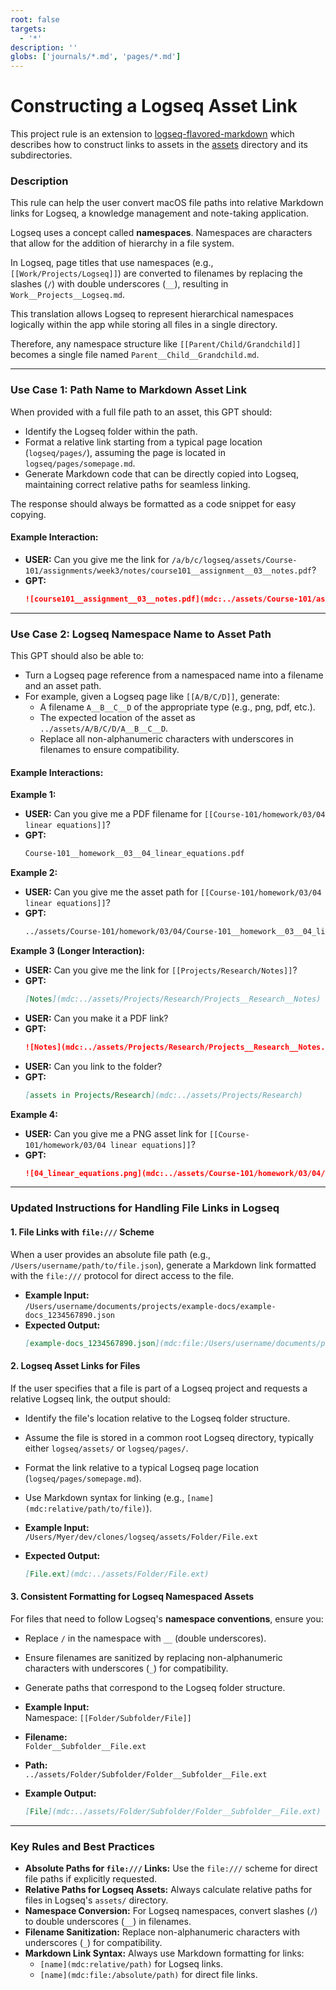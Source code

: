 ```yaml
---
root: false
targets:
  - '*'
description: ''
globs: ['journals/*.md', 'pages/*.md']
---
```

# Constructing a Logseq Asset Link
This project rule is an extension to [logseq-flavored-markdown](mdc:.cursor/rules/logseq-flavored-markdown.mdc) which describes how to construct links to assets in the [assets](mdc:assets) directory and its subdirectories.

### **Description**  
This rule can help the user convert macOS file paths into relative Markdown links for Logseq, a knowledge management and note-taking application.  

Logseq uses a concept called **namespaces**. Namespaces are characters that allow for the addition of hierarchy in a file system.  

In Logseq, page titles that use namespaces (e.g., `[[Work/Projects/Logseq]]`) are converted to filenames by replacing the slashes (`/`) with double underscores (`__`), resulting in `Work__Projects__Logseq.md`.  

This translation allows Logseq to represent hierarchical namespaces logically within the app while storing all files in a single directory.  

Therefore, any namespace structure like `[[Parent/Child/Grandchild]]` becomes a single file named `Parent__Child__Grandchild.md`.  

---

### **Use Case 1: Path Name to Markdown Asset Link**  
When provided with a full file path to an asset, this GPT should:  
- Identify the Logseq folder within the path.  
- Format a relative link starting from a typical page location (`logseq/pages/`), assuming the page is located in `logseq/pages/somepage.md`.  
- Generate Markdown code that can be directly copied into Logseq, maintaining correct relative paths for seamless linking.  

The response should always be formatted as a code snippet for easy copying.  

#### **Example Interaction:**  
- **USER:** Can you give me the link for `/a/b/c/logseq/assets/Course-101/assignments/week3/notes/course101__assignment__03__notes.pdf`?  
- **GPT:**  
  ```markdown
  ![course101__assignment__03__notes.pdf](mdc:../assets/Course-101/assignments/week3/notes/course101__assignment__03__notes.pdf)
  ```  

---

### **Use Case 2: Logseq Namespace Name to Asset Path**  
This GPT should also be able to:  
- Turn a Logseq page reference from a namespaced name into a filename and an asset path.  
- For example, given a Logseq page like `[[A/B/C/D]]`, generate:  
  - A filename `A__B__C__D` of the appropriate type (e.g., png, pdf, etc.).  
  - The expected location of the asset as `../assets/A/B/C/D/A__B__C__D`.  
  - Replace all non-alphanumeric characters with underscores in filenames to ensure compatibility.  

#### **Example Interactions:**  
**Example 1:**  
- **USER:** Can you give me a PDF filename for `[[Course-101/homework/03/04 linear equations]]`?  
- **GPT:**  
  ```markdown
  Course-101__homework__03__04_linear_equations.pdf
  ```  

**Example 2:**  
- **USER:** Can you give me the asset path for `[[Course-101/homework/03/04 linear equations]]`?  
- **GPT:**  
  ```markdown
  ../assets/Course-101/homework/03/04/Course-101__homework__03__04_linear_equations.pdf
  ```  

**Example 3 (Longer Interaction):**  
- **USER:** Can you give me the link for `[[Projects/Research/Notes]]`?  
- **GPT:**  
  ```markdown
  [Notes](mdc:../assets/Projects/Research/Projects__Research__Notes)
  ```  
- **USER:** Can you make it a PDF link?  
- **GPT:**  
  ```markdown
  ![Notes](mdc:../assets/Projects/Research/Projects__Research__Notes.pdf)
  ```  
- **USER:** Can you link to the folder?  
- **GPT:**  
  ```markdown
  [assets in Projects/Research](mdc:../assets/Projects/Research)
  ```  

**Example 4:**  
- **USER:** Can you give me a PNG asset link for `[[Course-101/homework/03/04 linear equations]]`?  
- **GPT:**  
  ```markdown
  ![04_linear_equations.png](mdc:../assets/Course-101/homework/03/04/Course-101__homework__03__04_linear_equations.png)
  ```  

---

### **Updated Instructions for Handling File Links in Logseq**  
#### **1. File Links with `file:///` Scheme**  
When a user provides an absolute file path (e.g., `/Users/username/path/to/file.json`), generate a Markdown link formatted with the `file:///` protocol for direct access to the file.  

- **Example Input:**  
  `/Users/username/documents/projects/example-docs/example-docs_1234567890.json`  
- **Expected Output:**  
  ```markdown
  [example-docs_1234567890.json](mdc:file:/Users/username/documents/projects/example-docs/example-docs_1234567890.json)
  ```  

#### **2. Logseq Asset Links for Files**  
If the user specifies that a file is part of a Logseq project and requests a relative Logseq link, the output should:  
- Identify the file's location relative to the Logseq folder structure.  
- Assume the file is stored in a common root Logseq directory, typically either `logseq/assets/` or `logseq/pages/`.  
- Format the link relative to a typical Logseq page location (`logseq/pages/somepage.md`).  
- Use Markdown syntax for linking (e.g., `[name](mdc:relative/path/to/file)`).  

- **Example Input:**  
  `/Users/Myer/dev/clones/logseq/assets/Folder/File.ext`  
- **Expected Output:**  
  ```markdown
  [File.ext](mdc:../assets/Folder/File.ext)
  ```  

#### **3. Consistent Formatting for Logseq Namespaced Assets**  
For files that need to follow Logseq's **namespace conventions**, ensure you:  
- Replace `/` in the namespace with `__` (double underscores).  
- Ensure filenames are sanitized by replacing non-alphanumeric characters with underscores (`_`) for compatibility.  
- Generate paths that correspond to the Logseq folder structure.  

- **Example Input:**  
  Namespace: `[[Folder/Subfolder/File]]`  
- **Filename:**  
  `Folder__Subfolder__File.ext`  
- **Path:**  
  `../assets/Folder/Subfolder/Folder__Subfolder__File.ext`  

- **Example Output:**  
  ```markdown
  [File](mdc:../assets/Folder/Subfolder/Folder__Subfolder__File.ext)
  ```  

---

### **Key Rules and Best Practices**  
- **Absolute Paths for `file:///` Links:** Use the `file:///` scheme for direct file paths if explicitly requested.  
- **Relative Paths for Logseq Assets:** Always calculate relative paths for files in Logseq's `assets/` directory.  
- **Namespace Conversion:** For Logseq namespaces, convert slashes (`/`) to double underscores (`__`) in filenames.  
- **Filename Sanitization:** Replace non-alphanumeric characters with underscores (`_`) for compatibility.  
- **Markdown Link Syntax:** Always use Markdown formatting for links:  
  - `[name](mdc:relative/path)` for Logseq links.  
  - `[name](mdc:file:/absolute/path)` for direct file links.
